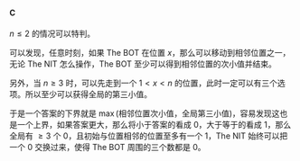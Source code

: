 #### C

$n\leq 2$ 的情况可以特判。

可以发现，任意时刻，如果 The BOT 在位置 $x$，那么可以移动到相邻位置之一，无论 The NIT 怎么操作，The BOT 至少可以得到相邻位置的次小值并结束。

另外，当 $n\geq 3$ 时，可以先走到一个 $1<x<n$ 的位置，此时一定可以有三个选项。所以至少可以获得全局的第三小值。

于是一个答案的下界就是 $\max($相邻位置次小值，全局第三小值$)$，容易发现这也是一个上界，如果答案更大，那么将小于答案的看成 $0$，大于等于的看成 $1$，那么全局有 $\geq 3$ 个 $0$，且初始与位置相邻的位置至多有一个 $1$，The NIT 始终可以把一个 $0$ 交换过来，使得 The BOT 周围的三个数都是 $0$。